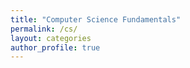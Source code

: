 ```yaml
---
title: "Computer Science Fundamentals"
permalink: /cs/
layout: categories
author_profile: true
---
```

